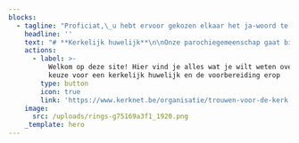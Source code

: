 ```yaml
---
blocks:
  - tagline: "Proficiat,\_u hebt ervoor gekozen elkaar het ja-woord te geven en dat moet gevierd worden!"
    headline: ''
    text: "# **Kerkelijk huwelijk**\n\nOnze parochiegemeenschap gaat bij deze gelegenheid graag met u op weg. Verloofden melden zich liefst zes maanden voor hun huwelijk op het secretariaat.\_\_\n\nIn 1 à 2 beenkomsten volgt er een persoonlijk gesprek over de zin van een christelijk huwelijk en over de vormgeving van de huwelijksviering (eventueel aan de hand van een samen te stellen huwelijksboekje).\n\nTijdens de viering kan er beroep gedaan worden op muzikanten van onze gemeenschap:\_een organist/pianist. Wensen jullie andere muzikanten (zang of instrument) dan dienen jullie daar zelf voor te\_\_zorgen. Dit alles is niet standaard voorzien in de prijs maar kan geregeld worden indien jullie dit wensen.\n\nDe bijdrage voor een huwelijksviering is in het bisdom Mechelen-Brussel bepaald op € 275. De afrekening van dit bedrag wordt geregeld voor de huwelijksviering via het parochiesecretariaat\_of kan overgeschreven\_worden op het rekeningnummer BE27 7343 4406 5473 van de VPW Leuven, afdeling Sint-Franciscus.\_\_\_\n\nHebt u in uw familie een eigen priester? Geen probleem, neem dan contact op met de parochie voor de praktische afspraken te maken.\n\nVeel succes bij de voorbereidingen van deze prachtige dag!\n\n# **Belofteviering**\n\nIs er ook iets mogelijk voor mensen die eigenlijk niet voor de kerk kunnen trouwen?\n\nNatuurlijk, wij willen samen vieren met en rond twee mensen die elkaar gevonden hebben en met elkaar door het leven willen gaan.\n\nDaarvoor bieden wij een alternatieve viering aan (gebedsviering of eucharistie) die geen huwelijk is. In onze parochie heet deze viering een ‘belofteviering’.\_\_In deze viering beloven jullie elkaar genegenheid en trouw.\n\nDe nodige voorbereidingen zijn zoals een gewoon huwelijk en staan hierboven beschreven.\n\nVeel succes bij de voorbereidingen van deze prachtige dag!\n"
    actions:
      - label: >-
          Welkom op deze site! Hier vind je alles wat je wilt weten over de
          keuze voor een kerkelijk huwelijk en de voorbereiding erop
        type: button
        icon: true
        link: 'https://www.kerknet.be/organisatie/trouwen-voor-de-kerk'
    image:
      src: /uploads/rings-g75169a3f1_1920.png
    _template: hero
---
```


